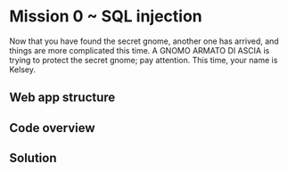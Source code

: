 # Mission 0 ~ SQL injection
Now that you have found the secret gnome, another one has arrived, and things are more complicated this time. A GNOMO ARMATO DI ASCIA is trying to protect the secret gnome; pay attention. This time, your name is Kelsey.
## Web app structure
## Code overview
## Solution